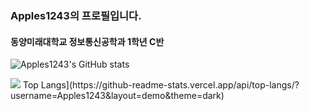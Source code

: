 ### Apples1243의 프로필입니다.
#### 동양미래대학교 정보통신공학과 1학년 C반
![Apples1243's GitHub stats](https://github-readme-stats.vercel.app/api?username=Apples1243&show_icons=true&theme=radical)


<img src="https://img.shields.io/badge/Python-3776AB?style=social&logo=TypeScript&logoColor=black">
Top Langs](https://github-readme-stats.vercel.app/api/top-langs/?username=Apples1243&layout=demo&theme=dark)
